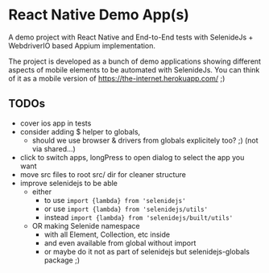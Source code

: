# React Native Demo App(s)

A demo project with React Native and End-to-End tests with SelenideJs + WebdriverIO based Appium implementation.

The project is developed as a bunch of demo applications showing different aspects of mobile elements to be automated with SelenideJs. You can think of it as a mobile version of https://the-internet.herokuapp.com/ ;)

## TODOs

* cover ios app in tests
* consider adding $ helper to globals,
  * should we use browser & drivers from globals explicitely too? ;) (not via shared...)
* click to switch apps, longPress to open dialog to select the app you want
* move src files to root src/ dir for cleaner structure
* improve selenidejs to be able
  * either
    * to use `import {lambda} from 'selenidejs'`
    * or use `import {lambda} from 'selenidejs/utils'`
    * instead `import {lambda} from 'selenidejs/built/utils'`
  * OR making Selenide namespace
    * with all Element, Collection, etc inside
    * and even available from global without import
    * or maybe do it not as part of selenidejs but selenidejs-globals package ;)

